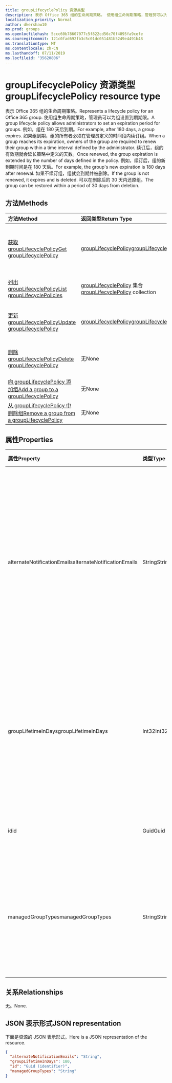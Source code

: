 ```yaml
---
title: groupLifecyclePolicy 资源类型
description: 表示 Office 365 组的生命周期策略。 使用组生命周期策略，管理员可以为组设置到期期限。 例如，组在 180 天后到期。 如果组到期，组的所有者必须在管理员定义的时间段内续订组。 续订后，组的有效期就会延长策略中定义的天数。 例如，续订后，组的新到期时间是在 180 天后。 如果不续订组，组就会到期并被删除。 可以在删除后的 30 天内还原组。
localization_priority: Normal
author: dkershaw10
ms.prod: groups
ms.openlocfilehash: 5ccc60b78607077c5f822cd56c70f4895fa9cefe
ms.sourcegitcommit: 121c0fad692fb3c5c01dc051481b5249e4491b48
ms.translationtype: MT
ms.contentlocale: zh-CN
ms.lasthandoff: 07/11/2019
ms.locfileid: "35620806"
---
```

# <a name="grouplifecyclepolicy-resource-type"></a><span data-ttu-id="543ca-110">groupLifecyclePolicy 资源类型</span><span class="sxs-lookup"><span data-stu-id="543ca-110">groupLifecyclePolicy resource type</span></span>

<span data-ttu-id="543ca-111">表示 Office 365 组的生命周期策略。</span><span class="sxs-lookup"><span data-stu-id="543ca-111">Represents a lifecycle policy for an Office 365 group.</span></span> <span data-ttu-id="543ca-112">使用组生命周期策略，管理员可以为组设置到期期限。</span><span class="sxs-lookup"><span data-stu-id="543ca-112">A group lifecycle policy allows administrators to set an expiration period for groups.</span></span> <span data-ttu-id="543ca-113">例如，组在 180 天后到期。</span><span class="sxs-lookup"><span data-stu-id="543ca-113">For example, after 180 days, a group expires.</span></span> <span data-ttu-id="543ca-114">如果组到期，组的所有者必须在管理员定义的时间段内续订组。</span><span class="sxs-lookup"><span data-stu-id="543ca-114">When a group reaches its expiration, owners of the group are required to renew their group within a time interval defined by the administrator.</span></span> <span data-ttu-id="543ca-115">续订后，组的有效期就会延长策略中定义的天数。</span><span class="sxs-lookup"><span data-stu-id="543ca-115">Once renewed, the group expiration is extended by the number of days defined in the policy.</span></span> <span data-ttu-id="543ca-116">例如，续订后，组的新到期时间是在 180 天后。</span><span class="sxs-lookup"><span data-stu-id="543ca-116">For example, the group's new expiration is 180 days after renewal.</span></span> <span data-ttu-id="543ca-117">如果不续订组，组就会到期并被删除。</span><span class="sxs-lookup"><span data-stu-id="543ca-117">If the group is not renewed, it expires and is deleted.</span></span> <span data-ttu-id="543ca-118">可以在删除后的 30 天内还原组。</span><span class="sxs-lookup"><span data-stu-id="543ca-118">The group can be restored within a period of 30 days from deletion.</span></span>

## <a name="methods"></a><span data-ttu-id="543ca-119">方法</span><span class="sxs-lookup"><span data-stu-id="543ca-119">Methods</span></span>

| <span data-ttu-id="543ca-120">方法</span><span class="sxs-lookup"><span data-stu-id="543ca-120">Method</span></span> | <span data-ttu-id="543ca-121">返回类型</span><span class="sxs-lookup"><span data-stu-id="543ca-121">Return Type</span></span> | <span data-ttu-id="543ca-122">说明</span><span class="sxs-lookup"><span data-stu-id="543ca-122">Description</span></span> |
|:---------------|:--------|:----------|
|[<span data-ttu-id="543ca-123">获取 groupLifecyclePolicy</span><span class="sxs-lookup"><span data-stu-id="543ca-123">Get groupLifecyclePolicy</span></span>](../api/grouplifecyclepolicy-get.md) | [<span data-ttu-id="543ca-124">groupLifecyclePolicy</span><span class="sxs-lookup"><span data-stu-id="543ca-124">groupLifecyclePolicy</span></span>](grouplifecyclepolicy.md) |<span data-ttu-id="543ca-125">读取 groupLifecyclePolicy 对象的属性和关系。</span><span class="sxs-lookup"><span data-stu-id="543ca-125">Read properties and relationships of a groupLifecyclePolicy object.</span></span>|
|[<span data-ttu-id="543ca-126">列出 groupLifecyclePolicy</span><span class="sxs-lookup"><span data-stu-id="543ca-126">List groupLifecyclePolicies</span></span>](../api/grouplifecyclepolicy-list.md) | <span data-ttu-id="543ca-127">[groupLifecyclePolicy](grouplifecyclepolicy.md) 集合</span><span class="sxs-lookup"><span data-stu-id="543ca-127">[groupLifecyclePolicy](grouplifecyclepolicy.md) collection</span></span> | <span data-ttu-id="543ca-128">列出所有 groupLifecyclePolicy。</span><span class="sxs-lookup"><span data-stu-id="543ca-128">List all the groupLifecyclePolicies.</span></span> |
|[<span data-ttu-id="543ca-129">更新 groupLifecyclePolicy</span><span class="sxs-lookup"><span data-stu-id="543ca-129">Update groupLifecyclePolicy</span></span>](../api/grouplifecyclepolicy-update.md) | [<span data-ttu-id="543ca-130">groupLifecyclePolicy</span><span class="sxs-lookup"><span data-stu-id="543ca-130">groupLifecyclePolicy</span></span>](grouplifecyclepolicy.md) | <span data-ttu-id="543ca-131">更新 groupLifecyclePolicy 对象。</span><span class="sxs-lookup"><span data-stu-id="543ca-131">Update a groupLifecyclePolicy object.</span></span> |
|[<span data-ttu-id="543ca-132">删除 groupLifecyclePolicy</span><span class="sxs-lookup"><span data-stu-id="543ca-132">Delete groupLifecyclePolicy</span></span>](../api/grouplifecyclepolicy-delete.md) | <span data-ttu-id="543ca-133">无</span><span class="sxs-lookup"><span data-stu-id="543ca-133">None</span></span> | <span data-ttu-id="543ca-134">删除 groupLifecyclePolicy 对象。</span><span class="sxs-lookup"><span data-stu-id="543ca-134">Delete a groupLifecyclePolicy object.</span></span> |
|[<span data-ttu-id="543ca-135">向 groupLifecyclePolicy 添加组</span><span class="sxs-lookup"><span data-stu-id="543ca-135">Add a group to a groupLifecyclePolicy</span></span>](../api/grouplifecyclepolicy-addgroup.md)|<span data-ttu-id="543ca-136">无</span><span class="sxs-lookup"><span data-stu-id="543ca-136">None</span></span>| <span data-ttu-id="543ca-137">向生命周期策略添加组</span><span class="sxs-lookup"><span data-stu-id="543ca-137">Add a group to a lifecycle policy</span></span> |
|[<span data-ttu-id="543ca-138">从 groupLifecyclePolicy 中删除组</span><span class="sxs-lookup"><span data-stu-id="543ca-138">Remove a group from a groupLifecyclePolicy</span></span>](../api/grouplifecyclepolicy-removegroup.md)|<span data-ttu-id="543ca-139">无</span><span class="sxs-lookup"><span data-stu-id="543ca-139">None</span></span>| <span data-ttu-id="543ca-140">从生命周期策略中删除组</span><span class="sxs-lookup"><span data-stu-id="543ca-140">Remove a group to a lifecycle policy.</span></span> |

## <a name="properties"></a><span data-ttu-id="543ca-141">属性</span><span class="sxs-lookup"><span data-stu-id="543ca-141">Properties</span></span>

| <span data-ttu-id="543ca-142">属性</span><span class="sxs-lookup"><span data-stu-id="543ca-142">Property</span></span> | <span data-ttu-id="543ca-143">类型</span><span class="sxs-lookup"><span data-stu-id="543ca-143">Type</span></span> | <span data-ttu-id="543ca-144">说明</span><span class="sxs-lookup"><span data-stu-id="543ca-144">Description</span></span> |
|:---------------|:--------|:----------|
|<span data-ttu-id="543ca-145">alternateNotificationEmails</span><span class="sxs-lookup"><span data-stu-id="543ca-145">alternateNotificationEmails</span></span>|<span data-ttu-id="543ca-146">String</span><span class="sxs-lookup"><span data-stu-id="543ca-146">String</span></span>| <span data-ttu-id="543ca-147">针对没有所有者的组向其发送通知的电子邮件地址列表。</span><span class="sxs-lookup"><span data-stu-id="543ca-147">List of email address to send notifications for groups without owners.</span></span> <span data-ttu-id="543ca-148">可以用分号隔开电子邮件地址，从而定义多个电子邮件地址。</span><span class="sxs-lookup"><span data-stu-id="543ca-148">Multiple email address can be defined by separating email address with a semicolon.</span></span> |
|<span data-ttu-id="543ca-149">groupLifetimeInDays</span><span class="sxs-lookup"><span data-stu-id="543ca-149">groupLifetimeInDays</span></span>|<span data-ttu-id="543ca-150">Int32</span><span class="sxs-lookup"><span data-stu-id="543ca-150">Int32</span></span>| <span data-ttu-id="543ca-151">还剩多少天组就到期且需要续订。</span><span class="sxs-lookup"><span data-stu-id="543ca-151">Number of days before a group expires and needs to be renewed.</span></span> <span data-ttu-id="543ca-152">续订后，组的有效期就会延长定义的天数。</span><span class="sxs-lookup"><span data-stu-id="543ca-152">Once renewed, the group expiration is extended by the number of days defined.</span></span> |
|<span data-ttu-id="543ca-153">id</span><span class="sxs-lookup"><span data-stu-id="543ca-153">id</span></span>|<span data-ttu-id="543ca-154">Guid</span><span class="sxs-lookup"><span data-stu-id="543ca-154">Guid</span></span>| <span data-ttu-id="543ca-155">策略的唯一标识符。</span><span class="sxs-lookup"><span data-stu-id="543ca-155">A unique identifier for a policy.</span></span> <span data-ttu-id="543ca-156">只读。</span><span class="sxs-lookup"><span data-stu-id="543ca-156">Read-only.</span></span>|
|<span data-ttu-id="543ca-157">managedGroupTypes</span><span class="sxs-lookup"><span data-stu-id="543ca-157">managedGroupTypes</span></span>|<span data-ttu-id="543ca-158">String</span><span class="sxs-lookup"><span data-stu-id="543ca-158">String</span></span>| <span data-ttu-id="543ca-159">到期策略适用的组类型。</span><span class="sxs-lookup"><span data-stu-id="543ca-159">The group type for which the expiration policy applies.</span></span> <span data-ttu-id="543ca-160">可取值为 **All**、**Selected** 或 **None**。</span><span class="sxs-lookup"><span data-stu-id="543ca-160">Possible values are **All**, **Selected** or **None**.</span></span> |

## <a name="relationships"></a><span data-ttu-id="543ca-161">关系</span><span class="sxs-lookup"><span data-stu-id="543ca-161">Relationships</span></span>

<span data-ttu-id="543ca-162">无。</span><span class="sxs-lookup"><span data-stu-id="543ca-162">None.</span></span>

## <a name="json-representation"></a><span data-ttu-id="543ca-163">JSON 表示形式</span><span class="sxs-lookup"><span data-stu-id="543ca-163">JSON representation</span></span>

<span data-ttu-id="543ca-164">下面是资源的 JSON 表示形式。</span><span class="sxs-lookup"><span data-stu-id="543ca-164">Here is a JSON representation of the resource.</span></span>

<!--{
  "blockType": "resource",
  "optionalProperties": [],
  "keyProperty": "id",
  "baseType": "microsoft.graph.entity",
  "@odata.type": "microsoft.graph.groupLifecyclePolicy"
}-->

```json
{
  "alternateNotificationEmails": "String",
  "groupLifetimeInDays": 180,
  "id": "Guid (identifier)",
  "managedGroupTypes": "String"
}

```

<!-- uuid: 8fcb5dbc-d5aa-4681-8e31-b001d5168d79
2015-10-25 14:57:30 UTC -->
<!-- {
  "type": "#page.annotation",
  "description": "groupLifecyclePolicy resource",
  "keywords": "",
  "section": "documentation",
  "tocPath": ""
}-->

